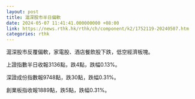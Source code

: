 ```yaml
---
layout: post
title: 滬深股市半日偏軟
date: 2024-05-07 11:41:41.000000000 +08:00
link: https://news.rthk.hk/rthk/ch/component/k2/1752119-20240507.htm
categories: rthk
---
```


滬深股市反覆偏軟，家電股、酒店餐飲股下跌，低空經濟板塊。

上證指數半日收報3136點，跌4點，跌幅0.13%。

深證成份指數報9748點，跌30點，跌幅0.31%。

創業板指收報1889點，跌5點，跌幅0.31%。
